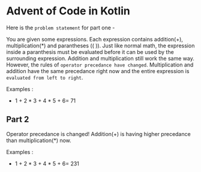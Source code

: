 # Advent of Code in Kotlin

Here is the `problem statement` for part one -

You are given some expressions. Each expression contains addition(+), multiplication(*) and parantheses (( )). Just like normal math, the expression inside a paranthesis must be evaluated before it can be used by the surrounding expression. Addition and multiplication still work the same way. However, the rules of `operator precedance have changed`. Multiplication and addition have the same precedance right now and the entire expression is `evaluated from left to right`.

Examples :

- 1 + 2 * 3 + 4 * 5 + 6= 71

## Part 2

Operator precedance is changed! Addition(+) is having higher precedance than multiplication(*) now.

Examples :

- 1 + 2 * 3 + 4 * 5 + 6= 231